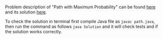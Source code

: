 Problem description of "Path with Maximum Probability" can be found [here](https://leetcode.com/problems/path-with-maximum-gold/description/) and its solution [here](https://github.com/aurimas13/Solutions-To-Problems/blob/main/LeetCode/Java%20Solutions/Path%20with%20Maximum%20Probability/path.java).

To check the solution in terminal first compile Java file as `javac path.java`, then run the command as follows `java Solution` and it will check tests and if the solution works correctly.


